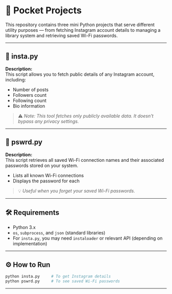
# 📂 Pocket Projects

This repository contains three mini Python projects that serve different utility purposes — from fetching Instagram account details to managing a library system and retrieving saved Wi-Fi passwords.

---

## 📸 insta.py

**Description:**  
This script allows you to fetch public details of any Instagram account, including:

- Number of posts  
- Followers count  
- Following count  
- Bio information  

> ⚠️ *Note: This tool fetches only publicly available data. It doesn't bypass any privacy settings.*

---

## 🔐 pswrd.py

**Description:**  
This script retrieves all saved Wi-Fi connection names and their associated passwords stored on your system.

- Lists all known Wi-Fi connections  
- Displays the password for each  

> 💡 *Useful when you forget your saved Wi-Fi passwords.*

---

## 🛠 Requirements

- Python 3.x  
- `os`, `subprocess`, and `json` (standard libraries)  
- For `insta.py`, you may need `instaloader` or relevant API (depending on implementation)

---

## ⚙️ How to Run

```bash
python insta.py     # To get Instagram details
python pswrd.py     # To see saved Wi-Fi passwords
```

---

